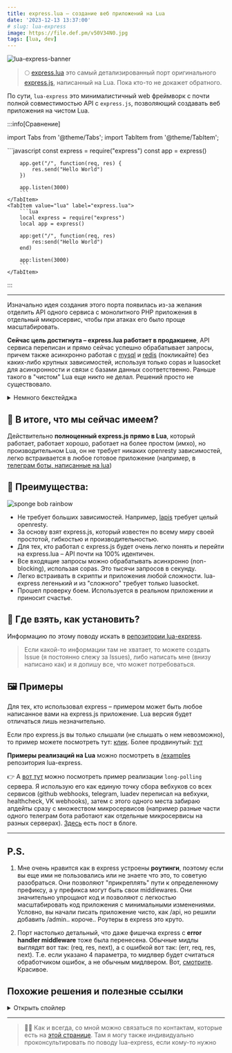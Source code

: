 ```yaml
---
title: express.lua – создание веб приложений на Lua
date: '2023-12-13 13:37:00'
# slug: lua-express
image: https://file.def.pm/v50V34N0.jpg
tags: [lua, dev]
---
```


![lua-express-banner](https://file.def.pm/DKo8rl0g.jpg)

> 🌕 [express.lua](https://github.com/TRIGONIM/lua-express) это самый детализированный порт оригинального [express.js](https://expressjs.com), написанный на Lua. Пока кто-то не докажет обратного.

По сути, `lua-express` это минималистичный web фреймворк с почти полной совместимостью API с `express.js`, позволяющий создавать веб приложения на чистом Lua.

:::info[Сравнение]

import Tabs from '@theme/Tabs';
import TabItem from '@theme/TabItem';

<Tabs>
	<TabItem value="js" label="express.js">
		```javascript
		const express = require("express")
		const app = express()

		app.get("/", function(req, res) {
			res.send("Hello World")
		})

		app.listen(3000)
		```
	</TabItem>
	<TabItem value="lua" label="express.lua">
		```lua
		local express = require("express")
		local app = express()

		app:get("/", function(req, res)
			res:send("Hello World")
		end)

		app:listen(3000)
		```
	</TabItem>
</Tabs>

:::

<!--truncate-->

---

Изначально идея создания этого порта появилась из-за желания отделить API одного сервиса с монолитного PHP приложения в отдельный микросервис, чтобы при атаках его было проще масштабировать.

**Сейчас цель достигнута – express.lua работает в продакшене**, API сервиса переписан и прямо сейчас успешно обрабатывает запросы, причем также асинхронно работая с [mysql](https://github.com/TRIGONIM/luasocket-mysql) и [redis](https://github.com/nrk/redis-lua/issues/31#issuecomment-1805095102) (покликайте) без каких-либо крупных зависимостей, используя только copas и luasocket для асинхронности и связи с базами данных соответственно. Раньше такого в "чистом" Lua еще никто не делал. Решений просто не существовало.

<details>
<summary>Немного бекстейджа</summary>

:::tip Интересное

На первую рабочую версию lua-express ушло несколько недель, несмотря на небольшую базу кода. Дело в том, что express.js построен на базе nodejs, но у Lua полноценного И МИНИМАЛИСТИЧНОГО nodejs (по сути, встроенного веб сервера) просто не существовало.

Второй глобальной проблемой являлось то, что Lua привыкли рассматривать, как что-то, где асинхронности не существует, что означало бы, что один медленный запрос остановил бы все последующие. Поэтому перед созданием порта пришлось очень плотно изучить как делать штуки в lua "асинхронными". В кавычках, потому что Lua все же однопоточный ЯП, поэтому вместо настоящей асинхронности мы имеем крутой хак с сокетами и корутинами. Думаю, что на самом деле в JS все устроено так же, **только Lua показал себя более производительным в бенчмарках на одинаковых задачах\***.

_\* к сожалению, не в вопросах работы с сокетами_

:::

</details>

## 🤔 В итоге, что мы сейчас имеем?

Действительно **полноценный express.js прямо в Lua**, который работает, работает хорошо, работает на более простом (имхо), но производительном Lua, он не требует никаких openresty зависимостей, легко встраивается в любое готовое приложение (например, в [телеграм боты, написанные на lua](https://git.io/ggram))


## 🌈 Преимущества:

![sponge bob rainbow](https://file.def.pm/Tj216VUD.jpg)

- Не требует больших зависимостей. Например, [lapis](https://leafo.net/lapis/) требует целый openresty.
- За основу взят express.js, который известен по всему миру своей простотой, гибкостью и производительностью.
- Для тех, кто работал с express.js будет очень легко понять и перейти на express.lua – API почти на 100% идентичен.
- Все входящие запросы можно обрабатывать асинхронно (non-blocking), использая copas. Это тысячи запросов в секунду.
- Легко встраивать в скрипты и приложения любой сложности. lua-express легенький и из "сложного" требует только luasocket.
- Прошел проверку боем. Используется в реальном приложении и приносит счастье.

## 🤔 Где взять, как установить?

Информацию по этому поводу искать в [репозитории lua-express](https://github.com/TRIGONIM/lua-express).

> Если какой-то информации там не хватает, то можете создать Issue (я постоянно слежу за Issues), либо написать мне (внизу написано как) и я допишу все, что может потребоваться.

## 🖼️ Примеры

Для тех, кто использовал express – примером может быть любое написанное вами на express.js приложение. Lua версия будет отличаться лишь незначительно.

Если про express.js вы только слышали (не слышать о нем невозможно), то пример можете посмотреть тут: [клик](https://github.com/expressjs/express/blob/master/examples/hello-world/index.js). Более продвинутый: [тут](https://github.com/gothinkster/node-express-realworld-example-app/blob/master/app.js)

**Примеры реализаций на Lua** можно посмотреть в [/examples](https://github.com/TRIGONIM/lua-express/blob/main/examples/) репозитория lua-express.

👉 А [вот тут](https://github.com/TRIGONIM/lua-long-polling/) можно посмотреть пример реализации `long-polling` сервера. Я использую его как единую точку сбора вебхуков со всех сервисов (github webhooks, telegram, luadev переписал на вебхуки, healthcheck, VK webhooks), затем с этого одного места забираю апдейты сразу с множеством микросервисов (например разные части одного телеграм бота работают как отдельные микросервисы на разных серверах). [Здесь](/webhook-bez-web-servera) есть пост в блоге.

---

## P.S.

1. Мне очень нравится как в express устроены **роутинги**, поэтому если вы еще ими не пользовались или не знаете что это, то советую разобраться. Они позволяют "прикреплять" пути к определенному префиксу, а у префикса могут быть свои middlewares. Они значительно упрощают код и позволяют с легкостью масштабировать код приложения с минимальными изменениями. Условно, вы начали писать приложение чисто, как /api, но решили добавить /admin.. короче.. Роутеры в express это круто.

2. Порт настолько детальный, что даже фишечка express с **error handler middleware** тоже была перенесена. Обычные мидлы выглядят вот так: (req, res, next), а с ошибкой вот так: (err, req, res, next). Т.е. если указано 4 параметра, то мидлвер будет считаться обработчиком ошибок, а не обычным мидлвером. Вот, [смотрите](https://github.com/TRIGONIM/lua-express/blob/b56f48cb8483ed8833c7838750e6bd10d66adec1/lua/express/router/layer.lua#L44). Красивое.


## Похожие решения и полезные ссылки

<details>
<summary>Открыть спойлер</summary>

- [lor](https://github.com/sumory/lor) – минимальный фреймворк, требует openresty, на нем кстати [написан веб интерфейс для redis](https://github.com/lifeblood/lua-redis-admin)
- [pegasus.lua](https://github.com/EvandroLG/pegasus.lua) - простой HTTP/1 сервер, с которого началась работа над express.lua
- [expresslua](https://github.com/HyroVitalyProtago/expresslua) – чья-то попытка создания express.lua. Здесь даже старались реализовать асинхронность, но нет поддержки middlewares и отсутствуют десятки методов.
- [lapis](https://leafo.net/lapis/) – древний, мощный и до сих пор поддерживаемый веб фреймворк. Но требует openresty.
- [fasty](https://github.com/solisoft/fasty) – что-то новое, модное и хипстерское. Целая CMS на Lua, построенная на lapis и arangoDB (wow?)
- [luvit](https://github.com/luvit/luvit) – большой старый веб сервер с активной поддержкой, который очень хотел быть похож на http сервер nodejs, но в итоге стал слишком большим и неповоротным. По крайней мере, у меня не удалось интегрировать его в [ggram](https://github.com/TRIGONIM/ggram), чтобы получать вебхуки, потому что он сложно устанавливается или (и) я тупой.
- [turbo](https://github.com/kernelsauce/turbo) – целая солянка из всего. Веб запросы, веб фреймворк, веб сервер. Выглядит заброшенным и со сложным API, поэтому я обошел его стороной.
- [octopus](https://github.com/strumasoft/octopus) – веб фреймворк, даже не знаю как я его нашел, но кажется, поцыент не подает признаков жизни :(. Возможно, пытался притвориться Django
- [lua-http](https://github.com/daurnimator/lua-http) – веб сервер. Страшненький.
- [xavante](https://github.com/keplerproject/xavante) - веб сервер. Древний и сейчас бесполезный, но постоянно я на него попадаю

Немного о pegasus. Написание express началось как раз с него, как с базы веб сервера. На момент написания он активно поддерживался разработчиком и был минималистичным, но его проблема в том, что документация не поспевала за обновлениями, а некоторые вещи реализованы так, что их нельзя было просто взять и внедрить в express. Например, создание [response](https://github.com/TRIGONIM/lua-express/blob/b56f48cb8483ed8833c7838750e6bd10d66adec1/lua/express/application.lua#L281-L284) объекта требует передачи в аргументе сложной конструкции ради простейшей цели. Кроме того, [нельзя было](https://github.com/EvandroLG/pegasus.lua/pull/134/files) просто взять и установить status code, который заранее не прописан в pegasus, потому что получалась ошибка. Тем не менее, он оказался очень ценным для меня в первое время

</details>

---

> 👨‍💻 Как и всегда, со мной можно связаться по контактам, которые есть на [этой странице](https://blog.amd-nick.me/about). Там я могу также индивидуально проконсультировать по поводу lua-express, если кому-то нужно
